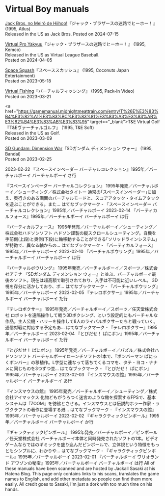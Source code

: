 # Virtual Boy manuals

<a href="https://gamemanual.midnightmeattrain.com/entry/%E3%82%B8%E3%83%A3%E3%83%83%E3%82%AF%E3%83%BB%E3%83%96%E3%83%A9%E3%82%B6%E3%83%BC%E3%82%B9%E3%81%AE%E8%BF%B7%E8%B7%AF%E3%81%A7%E3%83%92%E3%83%BC%E3%83%9B%E3%83%BC%EF%BC%81" target="_blank">Jack Bros. no Meirô de Hiihoo!</a>『ジャック・ブラザースの迷路でヒーホー！』(1995, Atlus)  
Released in the US as Jack Bros.
Posted on 2024-07-15

<a href="https://gamemanual.midnightmeattrain.com/entry/%E3%83%90%E3%83%BC%E3%83%81%E3%83%A3%E3%83%AB%E3%83%97%E3%83%AD%E9%87%8E%E7%90%83%E2%80%9995" target="_blank">Virtual Pro Yakyuu</a>『ジャック・ブラザースの迷路でヒーホー！』 (1995, Kemco)  
Released in the US as Virtual League Baseball.  
Posted on 2024-04-05

<a href="https://gamemanual.midnightmeattrain.com/entry/%E3%82%B9%E3%83%9A%E3%83%BC%E3%82%B9%E3%82%B9%E3%82%AB%E3%83%83%E3%82%B7%E3%83%A5" target="_blank">Space Squash</a>『スペーススカッシュ』 (1995, Coconuts Japan Entertainment)  
Posted on 2023-05-18

<a href="https://gamemanual.midnightmeattrain.com/entry/%E3%83%90%E3%83%BC%E3%83%81%E3%83%A3%E3%83%AB%E3%83%95%E3%82%A3%E3%83%83%E3%82%B7%E3%83%B3%E3%82%B0" target="_blank">Virtual Fishing</a>『バーチャルフィッシング』 (1995, Pack-In Video)  
Posted on 2023-03-21

<a href="https://gamemanual.midnightmeattrain.com/entry/T%26E%E3%83%B4%E3%82%A1%E3%83%BC%E3%83%81%E3%83%A3%E3%83%AB%E3%82%B4%E3%83%AB%E3%83%95" target=="_blank">T&E Virtual Golf</a>『T&Eヴァーチャルゴルフ』 (1995, T&E Soft)  
Released in the US as Golf.  
Posted on 2023-03-09

<a href="https://gamemanual.midnightmeattrain.com/entry/SD%E3%82%AC%E3%83%B3%E3%83%80%E3%83%A0_%E3%83%87%E3%82%A3%E3%83%A1%E3%83%B3%E3%82%B7%E3%83%A7%E3%83%B3_%E3%82%A6%E3%82%A9%E3%83%BC" target="_blank">SD Gundam: Dimension War</a>『SDガンダム ディメンション ウォー』 (1995, Bandai)  
Posted on 2023-02-25

2023-02-22
『スペースインベーダー バーチャルコレクション』1995年／バーチャルボーイ
バーチャルボーイ さ行

『スペースインベーダー バーチャルコレクション』 1995年発売／バーチャルボーイ／シューティング／株式会社タイトー 通常の｢スペースインベーダー｣に加え、奥行きのある画面のバーチャルモードと、スコアアタック・タイムアタックを遊ぶことができる。また…
はてなブックマーク - 『スペースインベーダー バーチャルコレクション』1995年／バーチャルボーイ
2023-02-14
『バーティカルフォース』1995年／バーチャルボーイ
バーチャルボーイ は行

『バーティカルフォース』 1995年発売／バーチャルボーイ／シューティング／株式会社ハドソンソフト ハドソン謹製の縦スクロールシューティング。自機を手前側(上段)と奥側(下段)に軸移動することができる｢ソリッドラインシステム｣が特徴で、異なる軸からの…
はてなブックマーク - 『バーティカルフォース』1995年／バーチャルボーイ
2023-02-10
『バーチャルボウリング』1995年／バーチャルボーイ
バーチャルボーイ は行

『バーチャルボウリング』 1995年発売／バーチャルボーイ／スポーツ／株式会社アテナ 『SDガンダム ディメンション ウォー』と並ぶ、バーチャルボーイ最後のソフト。現在は超高額で取引されており、入手は不可能に近いレベル。 3D視を存分に活かしており、ボ…
はてなブックマーク - 『バーチャルボウリング』1995年／バーチャルボーイ
2023-02-05
『テレロボクサー』1995年／バーチャルボーイ
バーチャルボーイ た行

『テレロボクサー』 1995年発売／バーチャルボーイ／スポーツ／任天堂株式会社 ロボットを遠隔操作して戦う3Dボクシング、という設定的にもバーチャルな作品。主人公機・ハリーを操作して8人のライバルボクサーたちと戦っていく。通信対戦に対応する予定もあ…
はてなブックマーク - 『テレロボクサー』1995年／バーチャルボーイ
2023-02-04
『とびだせ！ ぱにボン』1995年／バーチャルボーイ
バーチャルボーイ た行

『とびだせ！ ぱにボン』 1995年発売／バーチャルボーイ／パズル／株式会社ハドソンソフト バーチャルボーイローンチソフトの1本で、『ボンバーマン ぱにっくボンバー』の移植作。L字型に連なって落ちてくるコマを、タテ・ヨコ・ナナメに同じものを3つずつ並…
はてなブックマーク - 『とびだせ！ ぱにボン』1995年／バーチャルボーイ
2023-02-03
『インスマウスの館』1995年／バーチャルボーイ
バーチャルボーイ あ行

『インスマウスの館』 1995年発売／バーチャルボーイ／シューティング／株式会社アイマックス 化物どもがうろつく迷宮のような館を探索するFPSで、基本システムは『ZOOM』を彷彿とさせる。インスマウスとは伝説的ホラー作家・ラヴクラフトの著作に登場する港…
はてなブックマーク - 『インスマウスの館』1995年／バーチャルボーイ
2023-02-02
『ギャラクティックピンボール』1995年／バーチャルボーイ
バーチャルボーイ か行

『ギャラクティックピンボール』 1995年発売／バーチャルボーイ／ピンボール／任天堂株式会社 バーチャルボーイ本体と同時発売されたソフトの1本。ビデオゲームならではのギミックを盛り込んだピンボールで、立体視という特徴をもっともシンプルに、わかりや…
はてなブックマーク - 『ギャラクティックピンボール』1995年／バーチャルボーイ
2023-02-01
『バーチャルボーイ ワリオランド アワゾンの秘宝』1995年／バーチャルボーイ
バーチャルボーイ は行 
All of these manuals have been scanned and are hosted by Jackall Sasaki at his Hatena Blog. This page only contains links to his scans, translates the game names to English, and add other metadata so people can find them more easily. All credit goes to Sasaki, I'm just a dork with too much time on his hands.